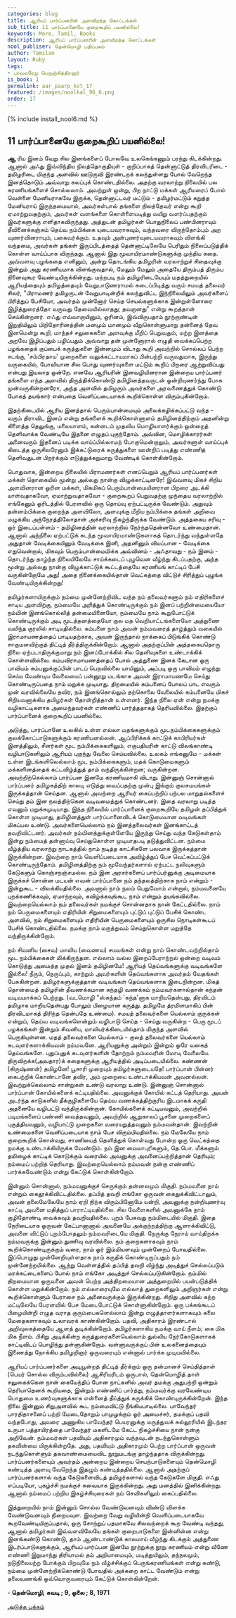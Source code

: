 ```yaml
---
categories: blog
title: ஆரியப் பார்ப்பனரின் அளவிறந்த கொட்டங்கள்
sub_title: 11 ﻿பார்ப்பானையே குறைகூறிப் பயனில்லை!
keywords: More, Tamil, Books
description: ஆரியப் பார்ப்பனரின் அளவிறந்த கொட்டங்கள்
nool_publiser: தென்மொழி பதிப்பகம்
author: Tamilan
layout: Ruby
tags: 
- பாவலரேறு பெருஞ்சித்திரனார்
is_book: 1
permalink: aar_paarp_kot_17
featured: /images/noolkal_96_6.png
order: 17
---
```

{% include install_nool6.md %}

## 11 ﻿பார்ப்பானையே குறைகூறிப் பயனில்லை!

**ஆ** ரிய இனம் வேறு சில இனங்களைப் போலவே உலகெங்கணும் பரந்து கிடக்கின்றது. ஆனால் அஃது இவ்விந்திய நிலத்தொகுதியுள் - குறிப்பாகத் தென்னாட்டுத் திரவிடரிடை - தமிழரிடை மிகுந்த அளவில் ஊடுருவி இரண்டறக் கலந்துள்ளது போல் வேறெந்த இனத்தொடும் அவ்வாறு கலப்புக் கொண்டதில்லை. அதற்கு வரலாற்று நிலையில் பல கரணியங்களைச் சொல்லலாம். அவற்றுள் ஒன்று, பிற நாட்டு மக்கள் ஆரியரைப் போல் வெள்ளை மேனியராகவே இருக்க, தென்னாட்டவர் மட்டும் - தமிழர்மட்டும் கறுத்த மேனியராய் இருந்தமையால், அவர்கள்பால் தங்களை நிலத்தேவர் என்று கூறி ஏமாற்றுவதற்கும், அவர்கள் வளங்களை கொள்ளையடித்து வயிறு வளர்ப்பதற்கும் இவர்களுக்கு எளிதாகவிருந்தது. அத்துடன் தமிழர்கள் பொதுநிலைப் பண்பினராயும் தீவினைக்கஞ்சும் தெய்வ நம்பிக்கை யுடையவராகவும், வந்தவரை விருந்தோம்பும் அற வுணர்வினராயும், பகைவர்க்கும். உதவும் அன்புணர்வுடையவராகவும் விளங்கி வந்தமை, அவர்கள் தங்கள் இருப்பிடத்தைத் தென்னாட்டிலேயே பெரிதும் நிலைப்படுத்திக் கொள்ள வாய்ப்பாக விருந்தது. ஆனால் இது மூவாயிரமாண்டுகளுக்கு முந்திய கதை. அவ்வளவு பழங்கதை எனினும், அன்று தொடங்கிய தமிழரின் வரலாற்றுச் சிதைவுக்கு இன்றும் அது கரணியமாக விளங்குவதால், மேலும் மேலும் அதையே திரும்பத் திரும்ப நினைவுகூர வேண்டியிருக்கின்றது. மற்றபடி நம் தமிழரிடையேயும் மதத்துறையில் ஆரியத்தையும் தமிழத்தையும் வேறுபாடுணராமல் கடைப்பிடித்து வரும் சமயத் தலைவர் சிலர், “பிராமணர் தமிழருடன் வேறுபாடின்றிக் கலந்துவிட்ட இந்நிலையிலும் அவர்களைப் பிரித்துப் பேசியோ, அவர்தம் முன்னோர் செய்த செயல்களுக்காக இன்றுள்ளோரை இழித்துரைத்தோ வருவது தேவையில்லாதது; தவறானது” என்று கூறத்தான் செய்கின்றனர். எஃது எவ்வாறாயினும், ஓரினம், இவ்விருபதாம் நூற்றாண்டின் இறுதியிலும் பிறிதோரினத்தின் மனமும் மானமும் வீறுகொள்ளுமாறு தன்னைத் தேவ இனமென்று கூறி, மாந்தச் சலுகைகளை அளவுக்கு மீறிப் பெறுவதும், மற்ற இனத்தை அறவே இழிப்பதும் பழிப்பதும் அவ்வாறு தன் முன்னோரால் எழுதி வைக்கப்பெற்ற பழங்கதைக் குப்பைக் கருத்துகளை இன்னமும் விடாது கூறி அவற்றில் சொல்லப் பெற்ற சடங்கு, 'சம்பிரதாய' முறைகளை வலுக்கட்டாயமாகப் பின்பற்றி வருவதுமாக, இருந்து வருகையில், போலியான சில பொது வுணர்வுகளை மட்டும் கூறிப் பிறரை ஆற்றுவிப்பது என்பது இயலாத ஒன்றே. எனவே ஆரியரின் இனவழியினரான இன்றைய பார்ப்பனர் தங்களை எந்த அளவில்
திருத்திக்கொண்டு தமிழினத்தவருடன் ஒன்றியுணர்ந்து போக முன்வருகின்றனரோ, அந்த அளவில் தமிழரும் அவர்களை அரவணைத்துக் கொண்டு போகத் தயங்கார் என்பதை வெளிப்படையாகக் கூறிக்கொள்ள விரும்புகின்றோம்.

இதற்கிடையில் ஆரிய இனத்தால் பெரும்பான்மையும் அலைக்கழிக்கப்பட்டு வந்த - வரும் திராவிட இனம் என்று தங்களைக் கூறிக்கொள்ளுளம் தமிழினத்திற்கும் அதனின்று கிளைத்த தெலுங்கு, மலையாளம், கன்னடம் முதலிய மொழியாளர்க்கும் ஒன்றைத் தெளிவாக்க வேண்டியே இதனை எழுதப் புகுந்தோம். அவ்வின, மொழிக்காரர்கள் அனைவரும் இதனைப் படிக்க வாய்ப்பில்லாமற் போகுமென்றாலும், அவர்களுள் வாய்ப்புக் கிடைத்த ஒருசிலரேனும் இக்கட்டுரைக் கருத்துகளை ஊன்றிப் படித்து எண்ணித் தெளிவதுடன் பிறர்க்கும் எடுத்துக்கறுமாறு வேண்டிக் கொள்கின்றோம்.

பொதுவாக, இன்றைய நிலையில் பிராமணர்கள் எனப்பெறும் ஆரியப் பார்ப்பனர்கள் மக்கள் தொகையில் மூன்று அல்லது நான்கு விழுக்காட்டினரே! இவ்வளவு மிகச் சிறிய அளவினரான ஓரின மக்கள், மிகமிகப் பெரும்பான்மையினரான பிறரை அடக்கி யாள்வதாகவோ, ஏமாற்றுவதாகவோ - குறைகூறப் பெறுவதற்கு முந்தைய வரலாற்றில் எங்கேனும் ஓரிடத்தில் பேரளவில் ஒரு தொய்வு ஏற்பட்டிருக்க வேண்டும். அதுவும் தன்னம்பிக்கை குறைந்த அளவிலோ, அளவுக்கு மீறிய நம்பிக்கை தங்கள் அறிவை மழுக்கிய அந்நேரத்திலோதான் அச்சரிவு நிகழ்ந்திருக்க வேண்டும். அத்தகைய சரிவு - ஒர் இடைப்பள்ளம் - தமிழினத்தின் வரலாற்றில் நேர்ந்ததென்னவோ உண்மைதான். ஆனால் அந்நிலை ஏற்பட்டுக் கடந்த மூவாயிரமாண்டுகளாகத் தொடர்ந்து வந்துள்ளதே அதுதான் வேடிக்கையினும் வேடிக்கை இனி, அதனினும் வியப்பான - வேடிக்கை எதுவென்றால், மிகவும் பெரும்பான்மைமிக்க அவ்வினம் - அஃதாவது - நம் இனம் - தொடர்ந்து தாழ்ந்த நிலையிலேயே சாய்க்கடைப் புழுவென வீழ்ந்து கிடப்பதற்கு, அந்த மூன்று அல்லது நான்கு விழுக்காட்டுக் கூட்டத்தையே கரணியங் காட்டிப் பேசி வருகின்றோமே அது! அதை நினைக்கையில்தான் வெட்கத்தை விட்டுச் சிரித்துப் புழுங்க வேண்டியிருக்கின்றது!

தமிழர்களாயிருக்கும் நம்மை முன்னேற்றிவிட வந்த நம் தலைவர்களும் நம் எதிரிகளைச் சாடிய அளவிற்கு, நம்மையே அரித்துக் கொண்டிருக்கும் நம் இனப் பற்றின்மையையோ நம்மின் இனங்கொல்லித் தன்மையினையோ, நம்மையே நாம் கூறுபோட்டுக் கொண்டிருக்கும் அடி மூடத்தனத்தையோ குல மத வெறியாட்டங்களையோ அத்துணை வலிந்த குரலில் சாடியதில்லை. கம்பனை நாம் அவன் நம்மவரைத் தாழ்த்தும் வகையில் இராமாயணத்தைப் பாடியதற்காக, அவன் இருந்தால் நாக்கைப் பிடுங்கிக் கொண்டு சாகுமளவிற்குத் திட்டித் தீர்த்திருக்கின்றோம். ஆனால் அதற்குப்பின் அத்தகையதொரு நிலை ஏற்படாதிருக்குமாறு நம் இனப்போக்கில் சில தெளிவுகளை உண்டாக்கிக் கொள்ளவில்லை. கம்பவிராமாயணத்தைப் போல் அத்துணை இனக் கேடான ஒரு பாவியம் கம்பனுக்குப்பின் பாடப் பெறவில்லை யாயினும், அப்படி ஒரு பாவியம் எழுந்து செய்ய வேண்டிய வேலையைப் பன்னூறு மடங்காக அவன் இராமாயணமே செய்து கொண்டிருப்பதை நாம் மறுக்க முடியாது. திறமையில் கம்பனைப் போலப் பாட எவரும் முன் வரவில்லையே தவிர, நம் இனங்கொல்லும் தற்கொலை வேலையில் கம்பனையே மிகச் சிறியவனாக்கிய தமிழர்கள் தோன்றித்தான் உள்ளனர். இந்த நிலை ஏன் என்று நமக்கு வழிகாட்டிகளாக அமைந்தவர்கள் எண்ணிப் பார்த்ததாகத் தெரியவில்லை. இதற்குப் பார்ப்பானைக் குறைகூறிப் பயனில்லை.

அடுத்து, பார்ப்பானே உலகில் உள்ள எல்லா மதங்களுக்கும் மூடநம்பிக்கைகளுக்கும் குலக்கோட்பாடுகளுக்கும் கரணியனல்லன். ஆப்பிரிக்கக் காட்டுக் காபிரியர்கள் இனத்திலும், சீனர்கள் மூட நம்பிக்கைகளிலும், எகுபதியரின் காட்டு விலங்காண்டி வழிபாடுகளிலும் ஆரியம் புகுந்து வேலை செய்யவில்லை. உலகம் எங்கனுமே - மக்கள் உள்ள இடங்களிலெல்லாம் மூட நம்பிக்கைகளும், மதக் கொடுமைகளும் மக்களினத்தைக் கட்டவிழ்த்துத் தாம் வந்திருக்கின்றன; வருகின்றன. அவற்றிற்கெல்லாம் பார்ப்பன இனமே கரணியமாகி விடாது. இன்னுஞ் சொன்னால் பார்ப்பனர் தமிழகத்திற் காலடி எடுத்து வைப்பதற்கு முன்பு இங்கும் குலசமயங்கள் இருக்கத்தான் செய்தன. ஆனால் அவற்றை ஆரியர் கைப்பற்றிப் பற்பல மாறுதல்களைச் செய்து தம் இன நலத்திற்கென வடிவமைத்துக் கொண்டனர். இதை வரலாறு படித்த எவனும் மறுக்கமுடியாது. இந்த நிலையில் பார்ப்பானைக் குறைகூறியே தமிழன் தப்பித்துக் கொள்ள முடியாது, தமிழினத்துள் பார்ப்பானைவிடக் கொடுமையான வடிவங்கள் மிகப்பல உண்டு. அவர்களையெல்லாம் நம் இனத்தலைவர்கள் இனங்காட்டத் தவறிவிட்டனர். அவர்கள் நம்மினத்துக்குள்ளேயே இருந்து செய்து வந்த கேடுகள்தாம் இன்று நம்மைத் தன்னாய்வு செய்துகொள்ள முடியாதபடி தடுத்துவிட்டன. நம்மை வீழ்த்திய வரலாற்று நாடகத்தில் நாம் நடித்த காட்சிகளே பலவாக இருக்கத்தான் இருக்கின்றன. இவற்றை நாம் வெளிப்படையாக அவிழ்த்துப் பேச வெட்கப்பட்டுக் கொண்டிருந்தோம். தமிழினத்திற்கு நம் மூவேந்தர்களால் ஏற்பட்ட நலிவுகளும் கேடுகளும் கொஞ்சநஞ்சமல்ல. நம் இன அரசர்களைப் பார்ப்பர்னுக்கு அடிமையாக இருக்கச் சொன்ன மடயன் எவன் பார்ப்பானை நம் தந்தலத்திற்காக நாம் என்றும் - இன்றுகூட - விலக்கியதில்லை. அவனால் நாம் நலம் பெறுவோம் என்றால், நம்மவனையே புறக்கணிக்கவும், ஏமாற்றவும், கவிழ்க்கவுங்கூட நாம் என்றும் தயங்கவில்லை. இவற்றையெல்லாம் நம் தலைவர்கள் நமக்குச் சொன்னதாக நான் கேட்டதில்லை. நாம் நம் பெருமைகளையும் எதிரியின் சிறுமைகளையும் புட்டுப் புட்டுப் பேசிக் கொண்ட அளவில், நம் சிறுமைகளையும் எதிரியின் பெருமைகளையும் ஒருசில நொடிகள்கூடப் பேசிக் கொண்டதில்லை. நமக்கு நாம் மருத்துவம் செய்துகொள்ள மறுத்தே வந்திருக்கின்றோம்.

நம் சிவனிய (சைவ) மாலிய (வைணவ) சமயங்கள் என்று நாம் கொண்டவற்றில்தாம் மூட நம்பிக்கைகள் மிக்கிருந்தன. எல்லாம் வல்ல இறைப்பேராற்றல் ஒன்றை வடிவம் கொடுத்து அமைத்த முதல் இனம் தமிழினமே! ஆரியத் தெய்வங்களுக்கு வடிவங்களே இல்லை! நீரும், நெருப்பும், காற்றும் அவர்களின் தெய்வங்களாக அவர்தம் வேதங்கள் பேசுகின்றன. தமிழர்களுக்குத்தான் வடிவங்கள் தெய்வங்களாக இடைநின்றன. மிகத் தொன்மைத் தமிழரின் தீவணக்கமான கந்தழி வணக்கம் நம்மவர்களால்தான் கந்தன் வடிவமாக்கப் பெற்றது. (வடமொழி “ஸ்கந்தம் 'கந்த'னாக மாறியதென்பது, திரவிடம் தமிழாக மாறியதென்பது போலும் பிழையான கருத்து. தமிழமே த்ரமிளமாகிப் பின் திரவிடமாகத் திரிந்த தென்பதே உண்மை). சமயத் தலைவர்களை யெல்லாம் குருக்கள் என்றும், தெய்வ வடிவங்களென்றும் வழிபாடு செய்த - செய்து வருகின்ற - பெரு மூடப் பழக்கங்கள் இன்றும் சிவனிய, மாலியர்க்கிடையில்தாம் மிகுந்த அளவில் பெருகியுள்ளன. மதத் தலைவர்களை யெல்லாம் - குலத் தலைவர்களை யெல்லாம் கடவுளர்களாக்கியவன் நம்மவனே. ஆரியனுக்கு அன்றும் இன்றும் ஒரே வகைத் தெய்வங்களே. புதுப்புதுக் கடவுளர்களின் தோற்றம் நம்மவரின் மோடி வேலையே. திருவிறக்க(அவதார)க் கதைகளுக்கு ஆரியத்தில் அடிப்படையில்லை. கண்ணன் (கிருஷ்ணன்) தமிழனே! பூசாரி முறையும் தமிழர்களுடையதே! பார்ப்பான் பின்னர் கைபற்றிக் கொண்டானே தவிர, அம் முறையை உண்டாக்கியவன் அவனல்லன். இவற்றுக்கெல்லாம் சான்றுகள் உண்டு வரலாறு உண்டு. இன்னுஞ் சொன்னால் பார்ப்பான் கோயில்களைக் கட்டியதில்லை. அவனுக்குக் கோயில் கட்டத் தெரியாது. அவன் அடர்ந்த காடுகளில் தீக்குழிகளையே தெய்வ வணக்கத்திற்குரிய இடமாகக் கருதி அதனையே வழிபட்டு வந்திருக்கின்றான். கோயில்களைக் கட்டியவனும், அவற்றில் படிமங்களைப் பண்ணி வைத்தவனும், அவற்றில் ஆறுகாலப் பூசனை முறைகளைப் புகுத்தியவனும், வழிபாட்டு முறைகளை வரையறுத்தவனும் நம்மவன்தான். இவற்றின் உண்மைகளை வெளிப்படையாக நாம் பேச விரும்பியதில்லை. நம் மேலேயே நாம் குறைகூறிக் கொள்வது, சாணியைத் தெளித்துக் கொள்வது போன்ற ஒரு வெட்கத்தை நமக்கு உண்டாக்கியிருக்க வேண்டும். நம் இன வையாபுரிகளும், தெ.பொ. மீக்களும் தமிழைக் காட்டிக் கொடுக்கும் வரையில் அவனுக்கு அவனைப்பற்றித்தான் தெரியும்; நம்மைப் பற்றித் தெரியாது. இவற்றையெல்லாம் நம்மவன் நன்கு எண்ணிப் பார்க்கவேண்டும் என்று கேட்டுக் கொள்கின்றோம்.

இன்னும் சொன்னால், நம்மவனுக்குச் செருக்கும் தன்னலமும் மிகுதி. நம்மவனை நாம் என்றும் கைதூக்கிவிட்டதில்லை. தப்பித் தவறி எங்கோ ஒருவன் கைதுக்கிவிட்டாலும், அவன் தலைமேலேயே நாம் ஏறி நிற்க விரும்பினோமே யன்றி, அவனுக்கு நன்றியுணர்வு காட்டி அவனை மதித்துப் பாராட்டியதில்லை. சில வேளைகளில் அவனுக்கே நாம் குழிதோண்டி வைக்கவும் தவறியதில்லை. புறம் பேசுவது நம்மிடையில் மிகுதி. இதை நேரிடையாக ஒருவன் கேட்பானானால் அவனையே அக்குற்றத்திற்கு ஆளாக்கிவிட்டு, அவனை விட்டுப் புறம்போதலும் நம்மவரிடையே மிகுதி. நேருக்கு நேராய் வாய்திறக்க நம்மவருக்கு இன்னும் துணிவு வரவில்லை. நம் குறைகளாகவும் நாம் கூறிக்கொண்டிருக்கும் வரை, நாம் ஓர் இம்மியளவும் முன்னேறப் போவதில்லை. இப்பொழுது முன்னேறியுள்ளதாக நாம் கருதிக் கொண்டிருப்பதும் நம் முன்னேற்றமில்லை. ஆற்று வெள்ளத்தில் தப்பித் தவறி வீழ்ந்து அடித்துச் செல்லப்படும் மரக்கட்டைகளைப் போல் நாம் எங்கோ அடித்துச் செல்லப்படுகின்றோம். நம்மில் திறமையான ஒருவனை அவன் பெற்ற அத்திறமையான அத்துறையில் பயன்படுத்திக் கொள்ள மறுக்கின்றோம். நம் எல்லாரையுமே எல்லாத் துறைகளிலும் அறிஞர்கள் என்று கூறிக்கொள்ளும் பேராசை நம் அனைவருக்கும் இருக்கின்றது. சிறிது அளவில் கற்ற மட்டிலேயே பேரளவில் பேச மேடைபோட்டுக் கொள்ளுகின்றோம். ஒரு பக்கங்கூடப் பிழையின்றி எழுத வராத குரும்பைகளெல்லாம் இன்று எழுத்தாளர்களாகவும் கலை மேதைகளாகவும் உலாவரக் காண்கின்றோம். பதவி, அதிகாரம் இரண்டால் அறிவுலகத்தையே ஆளத் துடிக்கின்றோம். தமிழர்களாகிய நமக்கு வாய் நீளம்; கை மிக மிக நீளம். பிசிறு அடிக்கின்ற கருத்துரைகளையெல்லாம் துல்லிய நேர்கோடுகளாகக் காட்டிவிடப் பொழிந்து தள்ளுகின்றோம். வள்ளுவருக்குப் பின் உலகனைத்தையும் இணைத்து நோக்கிய தமிழறிஞர் ஒருவரையும் என்னால் பார்க்க முடியவில்லை.

ஆரியப் பார்ப்பனர்களை அடியூன்றத் திட்டித் தீர்க்கும் ஒரு தன்மானச் செய்தித்தாள் (பெயர் சொல்ல விரும்பவில்லை) ஆசிரியரிடம் ஒருபால், தென்மொழித் தாள் சலுகைக்கென நான் கையேந்திப் போன நாட்களில் அவர் தமக்கு அதுபற்றி ஒன்றும் தெரியாதெனக் கூறியதை, இன்றும் எண்ணிப் பார்த்து, நம்மவர்க்கு வரவேண்டிய பொதுமை உணர்வுகளுக்காக என்னைத் தீய்த்துக் கருக்கிக் கொண்டிருக்கின்றேன். இந்த நிலை இன்னும் சிறுஅளவில் கூட நம்மைவிட்டு நீங்கியபாடில்லை. பாவேந்தர் பாரதிதாசனைப் பற்றி மேடைதோறும் பாமுழக்கும் ஓர் அமைச்சர், தமக்குப் பதவி வந்தபோது, அவரை அணுகிய பாவேந்தர் பெயரனுக்கு மருத்துவக் கல்லூரியில் இடந்தர உருபா பத்தாயிரத்தை பாவேந்தர் மகளிடமே கேட்ட நிகழ்ச்சியை நான் நன்கு அறிவேன். நம்மவர்கள் பதவியும் அதிகாரமும் வந்தவுடன் நடந்துகொள்ளும் தகவின்மை யிருக்கின்றதே. அது, பதவியும் அதிகாரமும் பெற்ற பார்ப்பான் ஒருவன் நடந்துகொள்ளும் தகவாண்மையைவிட நூறுமடங்கு தாழ்ந்ததாக விருக்கின்றது. பார்ப்பனர்களையும் அவர்தம் அன்றைய இன்றைய செயற்பாடுகளையும் தென்மொழி கண்டித்த அளவு வேறெந்த இதழும் கண்டித்ததில்லை. ஆனால் அதற்குப் பார்ப்பனர்களால் வந்த கேடுகளைவிடத் தமிழர்களால் வந்த கேடுகளே மிகுதி. எஃது எப்படியோ, புகழ்ச்சி நமக்குச் சுவையாக இருக்கின்றது. அது மனத்தில் இனிக்கின்றது. ஆனால் நம்மைப் பற்றிய இகழ்ச்சியுரைகள் நம் செவிகளிலும் கைப்பதில்லை.

இத்துறையில் நாம் இன்னும் சொல்ல வேண்டுவனவும் விண்டு விளக்க வேண்டுவனவும் நிறையவுள. இவற்றை வேறு வழியின்றி வெளிப்படையாகவே கூறவேண்டியிருப்பதால், ஒரு சோற்றுப் பதமாகவே சிலவற்றைக் கூற வேண்டி வந்தது, ஆனால் தமிழர்கள் இவ்வளவிலேயே தங்கள் குறைபாடுகளை இன்னின்ன என்று இனங்கண்டு கொண்டு, தாம் ஆண்டாண்டுக் காலமாய் வீழ்ந்து கிடக்கும் அத்துணை இடர்ப்பாடுகளுக்கும், ஆரியப் பார்ப்பன இனமே நூற்றுக்கு நூறு கரணியம் என்று வீணே எண்ணி இறுமாந்து திரியாமல் தம் அறியாமையும், மடித்துயிலும், தந்நலமும், நடுநிலையற்ற போக்கும் பிறவுமே நம் வீழ்ச்சிக்குப் பெருங்கரணியங்கள் என்று கண்டு, நம்மை முன்னேற்றிக்கொண்டு போவதில் அக்கறை காட்ட வேண்டும் என்று தலைவணங்கி ஒவ்வொருவரையும் கேட்டுக் கொள்கின்றேன்.

**\- தென்மொழி, சுவடி ; 9, ஓலை ; 8, 1971**

[அடுத்த பக்கம்](aar_paarp_kot_18)